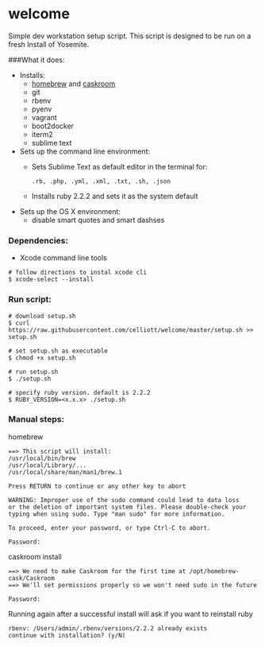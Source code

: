 # welcome

Simple dev workstation setup script. This script is designed to be run on a fresh Install of Yosemite.


###What it does:
- Installs:
  - [homebrew](http://brew.sh) and [caskroom](http://caskroom.io)
  - git
  - rbenv
  - pyenv
  - vagrant
  - boot2docker
  - iterm2
  - sublime text    
- Sets up the command line environment: 
  - Sets Sublime Text as default editor in the terminal for:
  
  	`.rb, .php, .yml, .xml, .txt, .sh, .json`
  - Installs ruby 2.2.2 and sets it as the system default
- Sets up the OS X environment:
  - disable smart quotes and smart dashses

### Dependencies:
- Xcode command line tools

```
# follow directions to instal xcode cli
$ xcode-select --install
```  
  
### Run script:
  
```
# download setup.sh
$ curl https://raw.githubusercontent.com/celliott/welcome/master/setup.sh >> setup.sh
	
# set setup.sh as executable
$ chmod +x setup.sh
	
# run setup.sh
$ ./setup.sh

# specify ruby version. default is 2.2.2
$ RUBY_VERSION=<x.x.x> ./setup.sh
```	

### Manual steps:


homebrew

```
==> This script will install:
/usr/local/bin/brew
/usr/local/Library/...
/usr/local/share/man/man1/brew.1

Press RETURN to continue or any other key to abort

```



```
WARNING: Improper use of the sudo command could lead to data loss
or the deletion of important system files. Please double-check your
typing when using sudo. Type "man sudo" for more information.

To proceed, enter your password, or type Ctrl-C to abort.

Password:
```

caskroom install

```
==> We need to make Caskroom for the first time at /opt/homebrew-cask/Caskroom
==> We'll set permissions properly so we won't need sudo in the future

Password:
```

Running again after a successful install will ask if you want to reinstall ruby

```
rbenv: /Users/admin/.rbenv/versions/2.2.2 already exists
continue with installation? (y/N)
```


